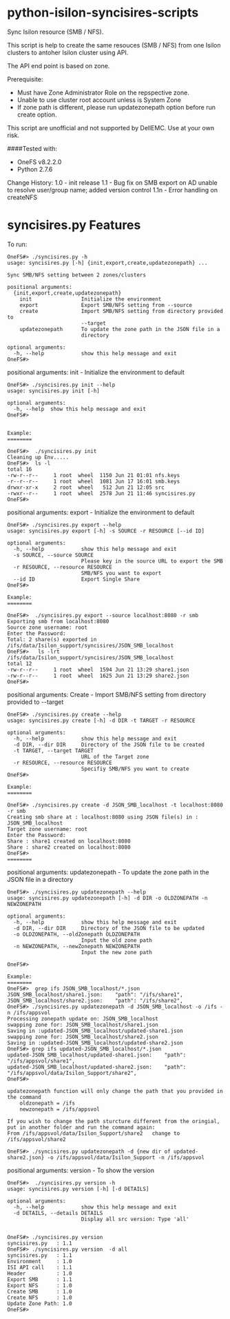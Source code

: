 python-isilon-syncisires-scripts
=================
Sync Isilon  resource (SMB / NFS).


This script is help to create the same resouces (SMB / NFS) from one Isilon clusters to antoher Isilon cluster using API.

The API end point is based on zone.


Prerequisite:
- Must have Zone Administrator Role on the repspective zone.
- Unable to use cluster root account unless is System Zone
- If zone path is different, please run updatezonepath option before run create option.


This script are unofficial and not supported by DellEMC.
Use at your own risk.

####Tested with:

- OneFS v8.2.2.0
- Python 2.7.6


Change History:
1.0  - init release
1.1  - Bug fix on SMB export on AD unable to resolve user/group name; added version control
1.1n - Error handling on createNFS


syncisires.py Features
==============
To run:
```
OneFS#> ./syncisires.py -h
usage: syncisires.py [-h] {init,export,create,updatezonepath} ...

Sync SMB/NFS setting between 2 zones/clusters

positional arguments:
  {init,export,create,updatezonepath}
    init                Initialize the environment
    export              Export SMB/NFS setting from --source
    create              Import SMB/NFS setting from directory provided to
                        --target
    updatezonepath      To update the zone path in the JSON file in a
                        directory

optional arguments:
  -h, --help            show this help message and exit
OneFS#>

```

positional arguments:
init - Initialize the environment to default
```
OneFS#> ./syncisires.py init --help
usage: syncisires.py init [-h]

optional arguments:
  -h, --help  show this help message and exit
OneFS#>


Example:
========

OneFS#>  ./syncisires.py init
Cleaning up Env.....
OneFS#>  ls -l
total 16
-rw-r--r--     1 root  wheel  1150 Jun 21 01:01 nfs.keys
-r--r--r--     1 root  wheel  1081 Jun 17 16:01 smb.keys
drwxr-xr-x     2 root  wheel   512 Jun 21 12:05 src
-rwxr--r--     1 root  wheel  2578 Jun 21 11:46 syncisires.py
OneFS#>

```
positional arguments:
export - Initialize the environment to default
```
OneFS#> ./syncisires.py export --help
usage: syncisires.py export [-h] -s SOURCE -r RESOURCE [--id ID]

optional arguments:
  -h, --help            show this help message and exit
  -s SOURCE, --source SOURCE
                        Please key in the source URL to export the SMB
  -r RESOURCE, --resource RESOURCE
                        SMB/NFS you want to export
  --id ID               Export Single Share
OneFS#>

Example:
========

OneFS#>  ./syncisires.py export --source localhost:8080 -r smb
Exporting smb from localhost:8080
Source zone username: root
Enter the Password:
Total: 2 share(s) exported in /ifs/data/Isilon_support/syncisires/JSON_SMB_localhost
OneFS#>   ls -lrt /ifs/data/Isilon_support/syncisires/JSON_SMB_localhost
total 12
-rw-r--r--     1 root  wheel  1594 Jun 21 13:29 share1.json
-rw-r--r--     1 root  wheel  1625 Jun 21 13:29 share2.json
OneFS#>

```

positional arguments:
Create - Import SMB/NFS setting from directory provided to --target
```
OneFS#> ./syncisires.py create --help
usage: syncisires.py create [-h] -d DIR -t TARGET -r RESOURCE

optional arguments:
  -h, --help            show this help message and exit
  -d DIR, --dir DIR     Directory of the JSON file to be created
  -t TARGET, --target TARGET
                        URL of the Target zone
  -r RESOURCE, --resource RESOURCE
                        Specifiy SMB/NFS you want to create
OneFS#>

Example:
========

OneFS#> ./syncisires.py create -d JSON_SMB_localhost -t localhost:8080 -r smb
Creating smb share at : localhost:8080 using JSON file(s) in : JSON_SMB_localhost
Target zone username: root
Enter the Password:
Share : share1 created on localhost:8080
Share : share2 created on localhost:8080
OneFS#>
========

```

positional arguments:
updatezonepath - To update the zone path in the JSON file in a directory
```
OneFS#> ./syncisires.py updatezonepath --help
usage: syncisires.py updatezonepath [-h] -d DIR -o OLDZONEPATH -n NEWZONEPATH

optional arguments:
  -h, --help            show this help message and exit
  -d DIR, --dir DIR     Directory of the JSON file to be updated
  -o OLDZONEPATH, --oldZonepath OLDZONEPATH
                        Input the old zone path
  -n NEWZONEPATH, --newZonepath NEWZONEPATH
                        Input the new zone path

OneFS#>

Example:
========
OneFS#>  grep ifs JSON_SMB_localhost/*.json
JSON_SMB_localhost/share1.json:    "path": "/ifs/share1",
JSON_SMB_localhost/share2.json:    "path": "/ifs/share2",
OneFS#> ./syncisires.py updatezonepath -d JSON_SMB_localhost -o /ifs -n /ifs/appsvol
Processing zonepath update on: JSON_SMB_localhost
swapping zone for: JSON_SMB_localhost/share1.json
Saving in :updated-JSON_SMB_localhost/updated-share1.json
swapping zone for: JSON_SMB_localhost/share2.json
Saving in :updated-JSON_SMB_localhost/updated-share2.json
OneFS#> grep ifs updated-JSON_SMB_localhost/*.json
updated-JSON_SMB_localhost/updated-share1.json:    "path": "/ifs/appsvol/share1",
updated-JSON_SMB_localhost/updated-share2.json:    "path": "/ifs/appsvol/data/Isilon_Support/share2",
OneFS#>
```
```
updatezonepath function will only change the path that you provided in the command
    oldzonepath = /ifs
    newzonepath = /ifs/appsvol

If you wish to change the path sturcture different from the oringial, put in another folder and run the command again:
From /ifs/appsvol/data/Isilon_Support/share2   change to /ifs/appsvol/share2

OneFS#> ./syncisires.py updatezonepath -d {new dir of updated-share2.json} -o /ifs/appsvol/data/Isilon_Support -n /ifs/appsvol
```

positional arguments:
version - To show the version
```
OneFS#>  ./syncisires.py version -h
usage: syncisires.py version [-h] [-d DETAILS]

optional arguments:
  -h, --help            show this help message and exit
  -d DETAILS, --details DETAILS
                        Display all src version: Type 'all'
						

OneFS#> ./syncisires.py version
syncisires.py   : 1.1
OneFS#> ./syncisires.py version  -d all
syncisires.py   : 1.1
Environment     : 1.0
ISI API call    : 1.1
Header          : 1.0
Export SMB      : 1.1
Export NFS      : 1.0
Create SMB      : 1.0
Create NFS      : 1.0
Update Zone Path: 1.0
OneFS#>

```


